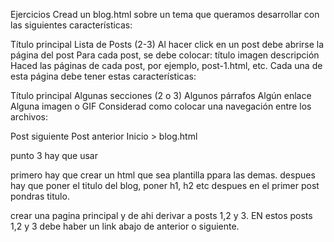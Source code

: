 Ejercicios
Cread un blog.html sobre un tema que queramos desarrollar con las siguientes características:

Título principal
Lista de Posts (2-3)
Al hacer click en un post debe abrirse la página del post
Para cada post, se debe colocar:
título
imagen
descripción
Haced las páginas de cada post, por ejemplo, post-1.html, etc. Cada una de esta página debe tener estas características:

Título principal
Algunas secciones (2 o 3)
Algunos párrafos
Algún enlace
Alguna imagen o GIF
Considerad como colocar una navegación entre los archivos:

Post siguiente
Post anterior
Inicio > blog.html




<p>punto 3 hay que usar <a href=""></a></p>

primero hay que crear un html que sea plantilla ppara las demas.
despues hay que poner el titulo del blog, poner h1, h2 etc
despues en el primer post pondras titulo.


crear una pagina principal y de ahi derivar a posts 1,2 y 3. EN estos posts 1,2 y 3 debe haber un link abajo de anterior o siguiente. 